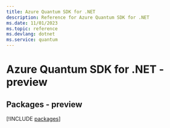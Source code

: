 ```yaml
---
title: Azure Quantum SDK for .NET
description: Reference for Azure Quantum SDK for .NET
ms.date: 11/01/2023
ms.topic: reference
ms.devlang: dotnet
ms.service: quantum
---
```

# Azure Quantum SDK for .NET - preview
## Packages - preview
[!INCLUDE [packages](quantum-index.md)]